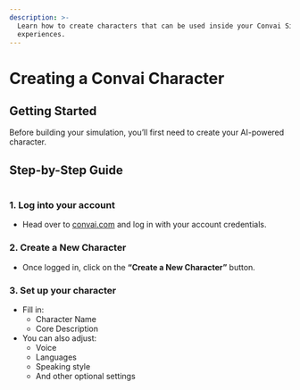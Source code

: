 ```yaml
---
description: >-
  Learn how to create characters that can be used inside your Convai Sim
  experiences.
---
```


# Creating a Convai Character

## **Getting Started**

Before building your simulation, you’ll first need to create your AI-powered character.

## **Step-by-Step Guide**

<figure><img src="https://lh7-rt.googleusercontent.com/docsz/AD_4nXfjBbARIPD2euVyJmZa-QLnwPcVLMPbbHc5-oDPNxRiyeysQFZB9RZOip4HVDEJdj0uIZWTkWqOx6Ue9hVKjA9kZDuFQPpE-ap6Yg6iaJtpLrd_uZbNj-0z3Y3w3rNPEV6EPGZyqw?key=UBmSq8Y7gM25yDvVwPYY7g" alt=""><figcaption></figcaption></figure>

### **1. Log into your account**

* Head over to [convai.com](https://www.convai.com) and log in with your account credentials.

### **2. Create a New Character**

* Once logged in, click on the **“Create a New Character”** button.

### **3. Set up your character**

* Fill in:
  * Character Name
  * Core Description
* You can also adjust:
  * Voice
  * Languages
  * Speaking style
  * And other optional settings
